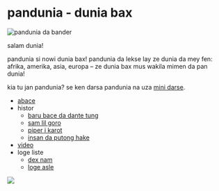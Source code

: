 pandunia - dunia bax
=====================

![](http://www.pandunia.info/bander/bander.png "pandunia da bander")

salam dunia!

pandunia si nowi dunia bax! pandunia da lekse lay ze dunia da mey fen: afrika, amerika, asia, europa – ze dunia bax mus wakila mimen da pan dunia!

kia tu jan pandunia? se ken darsa pandunia na uza [mini darse](mini_darse.html).


* [abace](abc.md)
* histor
  * [baru bace da dante tung](baru_dante.md)
  * [sam lil goro](3_lil_goro.md)
  * [piper i karot](piper_i_karot.md)
  * [insan da putong hake](putong_hake.md)
* [video](video.md)
* loge liste
  * [dex nam](dex_nam.md)
  * [loge asle](loge_asle.md)


![](http://www.pandunia.info/kuvat/pandunia_ge_waterman.png)

